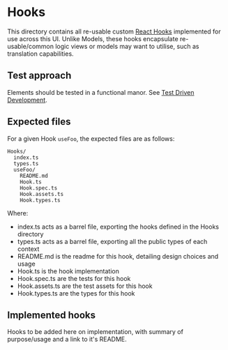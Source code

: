 # Hooks

This directory contains all re-usable custom [React Hooks](https://reactjs.org/docs/hooks-intro.html#motivation) implemented for use across this UI. Unlike Models, these hooks encapsulate re-usable/common logic views or models may want to utilise, such as translation capabilities.

## Test approach

Elements should be tested in a functional manor. See [Test Driven Development](../../docs/Test.md#style-of-test).

## Expected files

For a given Hook `useFoo`, the expected files are as follows:

```
Hooks/
  index.ts
  types.ts
  useFoo/
    README.md
    Hook.ts
    Hook.spec.ts
    Hook.assets.ts
    Hook.types.ts
```

Where:

- index.ts acts as a barrel file, exporting the hooks defined in the Hooks directory
- types.ts acts as a barrel file, exporting all the public types of each context
- README.md is the readme for this hook, detailing design choices and usage
- Hook.ts is the hook implementation
- Hook.spec.ts are the tests for this hook
- Hook.assets.ts are the test assets for this hook
- Hook.types.ts are the types for this hook

## Implemented hooks

Hooks to be added here on implementation, with summary of purpose/usage and a link to it's README.
